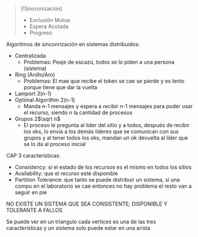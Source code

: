 > [!Sincronización]
> - Exclusión Mutua
> - Espera Acotada
> - Progreso

Algoritmos de sinconrización en sistemas distribuidos:
- Centralizada
	- Problemas: Peaje de escazú, todos se lo piden a una persona (sistema)
- Ring (Anillo/Aro)
	- Problemas: El mae que recibe el token se cae se pierde y es lento porque tiene que dar la vuelta
- Lamport 3(n-1)
- Optimal Algorithm 2(n-1)
	- Manda n-1 mensajes y espera a recibir n-1 mensajes para poder usar el recurso, siendo n la cantidad de procesos
- Grupos 2$\sqrt n$ 
	- El proceso le pregunta al lider del sitio y a todos, después de recibir los oks, lo envía a los demás líderes que se comunican con sus grupos y al tener todos los oks, mandan un ok devuelta al líder que se lo da al proceso inicial


CAP
3 características:
- Consistency: si el estado de los recursos es el mismo en todos los sitios
- Availability: que el recurso esté disponible
- Partition Tolerance: que tanto se puede distribuir un sistema, si una compu en el laboratorio se cae entonces no hay problema el resto van a seguir en pie

NO EXISTE UN SISTEMA QUE SEA CONSISTENTE; DISPONIBLE Y TOLERANTE A FALLOS

Se puede ver en un triangulo cada vertices es una de las tres características y un sistema solo puede estar en una arista